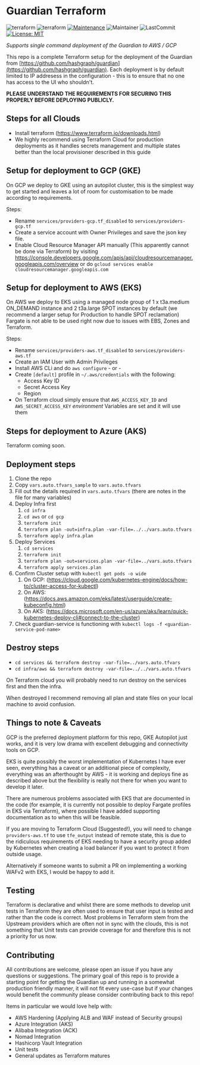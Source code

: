# Guardian Terraform
![terraform](https://badgen.net/badge/icon/terraform?icon=terraform&label)
![terraform](https://img.shields.io/badge/Terraform-1.1.8-green)
[![Maintenance](https://img.shields.io/badge/Maintained%3F-yes-green.svg)](https://GitHub.com/Tymlez/guardian-terraform/graphs/commit-activity)
![Maintainer](https://img.shields.io/badge/maintainer-tymlez-blue)
![LastCommit](https://img.shields.io/github/last-commit/Tymlez/guardian-terraform)
[![License: MIT](https://img.shields.io/badge/License-MIT-yellow.svg)](https://opensource.org/licenses/MIT)

*Supports single command deployment of the Guardian to AWS / GCP*

This repo is a complete Terraform setup for the deployment of the Guardian from [https://github.com/hashgraph/guardian](https://github.com/hashgraph/guardian).
Each deployment is by default limited to IP addresess in the configuration - this is to ensure that no one has access to the UI who shouldn't.

**PLEASE UNDERSTAND THE REQUIREMENTS FOR SECURING THIS PROPERLY BEFORE DEPLOYING PUBLICLY.**


## Steps for all Clouds
- Install terraform (https://www.terraform.io/downloads.html)
- We highly recommend using Terraform Cloud for production deployments as it handles secrets management and multiple states better than the local provisioner described in this guide

## Setup for deployment to GCP (GKE)
On GCP we deploy to GKE using an autopilot cluster, this is the simplest way to get started and leaves a lot of room
for customisation to be made according to requirements.

Steps:
- Rename `services/providers-gcp.tf_disabled` to `services/providers-gcp.tf`
- Create a service account with Owner Privileges and save the json key file.
- Enable Cloud Resource Manager API manually (This apparently cannot be done via Terraform) 
by visiting https://console.developers.google.com/apis/api/cloudresourcemanager.googleapis.com/overview 
or do `gcloud services enable cloudresourcemanager.googleapis.com`

 
## Setup for deployment to AWS (EKS)
On AWS we deploy to EKS using a managed node group of 1 x t3a.medium ON_DEMAND instance and 2 t3a.large SPOT instances by default (we recommend a larger setup for Production to handle SPOT reclamation)
Fargate is not able to be used right now due to issues with EBS, Zones and Terraform.

Steps:
- Rename `services/providers-aws.tf_disabled` to `services/providers-aws.tf`
- Create an IAM User with Admin Privileges
- Install AWS CLi and do `aws configure` - or -
- Create `[default]` profile in `~/.aws/credentials` with the following:
    - Access Key ID
    - Secret Access Key
    - Region
- On Terraform cloud simply ensure that `AWS_ACCESS_KEY_ID` and `AWS_SECRET_ACCESS_KEY` *environment* Variables are set and it will use them

## Steps for deployment to Azure (AKS)
Terraform coming soon.

## Deployment steps

1. Clone the repo
2. Copy `vars.auto.tfvars_sample` to `vars.auto.tfvars`
3. Fill out the details required in `vars.auto.tfvars` (there are notes in the file for many variables)
4. Deploy Infra first
   1. `cd infra`
   2. `cd aws` or `cd gcp`
   3. `terraform init`
   4. `terraform plan -out=infra.plan -var-file=../../vars.auto.tfvars`
   5. `terraform apply infra.plan`
5. Deploy Services
   1. `cd services`
   2. `terraform init`
   3. `terraform plan -out=services.plan -var-file=../vars.auto.tfvars`
   4. `terraform apply services.plan`
6. Confirm Cluster setup with `kubectl get pods -o wide` 
   1. On GCP: (https://cloud.google.com/kubernetes-engine/docs/how-to/cluster-access-for-kubectl)
   2. On AWS: (https://docs.aws.amazon.com/eks/latest/userguide/create-kubeconfig.html)
   3. On AKS: (https://docs.microsoft.com/en-us/azure/aks/learn/quick-kubernetes-deploy-cli#connect-to-the-cluster)
7. Check guardian-service is functioning with `kubectl logs -f <guardian-service-pod-name>`

## Destroy steps

- `cd services && terraform destroy -var-file=../vars.auto.tfvars`
- `cd infra/aws && terraform destroy -var-file=../../vars.auto.tfvars`
  
On Terraform cloud you will probably need to run destroy on the services first and then the infra.

When destroyed I recommend removing all plan and state files on your local machine to avoid confusion.

## Things to note & Caveats

GCP is the preferred deployment platform for this repo, GKE Autopilot just works,
and it is very low drama with excellent debugging and connectivity tools on GCP.

EKS is quite possibly the worst implementation
of Kubernetes I have ever seen, everything has a caveat or an additional piece of complexity, 
everything was an afterthought by AWS - it is working and deploys fine as described above but the flexibility
is really not there for when you want to develop it later.

There are numerous problems associated with EKS that are documented in the code
(for example, it is currently not possible to deploy Fargate profiles in EKS via Terraform), 
where possible I have added supporting documentation as to when this will be feasible.

If you are moving to Terraform Cloud (Suggested!), you will need to change `providers-aws.tf` to use
`tfe_output` instead of remote state, this is due to the ridiculous requirements of EKS needing to have a security
group added by Kubernetes when creating a load balancer if you want to protect it from outside usage.

Alternatively if someone wants to submit a PR on implementing a working WAFv2 with EKS, I would be happy to add it.

## Testing

Terraform is declarative and whilst there are some methods to develop unit tests in Terraform they are 
often used to ensure that user input is tested and rather than the code is correct. 
Most problems in Terraform stem from the Upstream providers which are often not in sync with the clouds,
this is not something that Unit tests can provide coverage for and therefore this is not a priority for us now.

## Contributing

All contributions are welcome, please open an issue if you have any questions or suggestions.
The primary goal of this repo is to provide a starting point for getting the Guardian up and running in a somewhat production
friendly manner, it will not fit every use-case but if your changes would benefit the community please consider contributing back to this repo!

Items in particular we would love help with:
- AWS Hardening (Applying ALB and WAF instead of Security groups)
- Azure Integration (AKS)
- Alibaba Integration (ACK)
- Nomad Integration
- Hashicorp Vault Integration
- Unit tests
- General updates as Terraform matures


